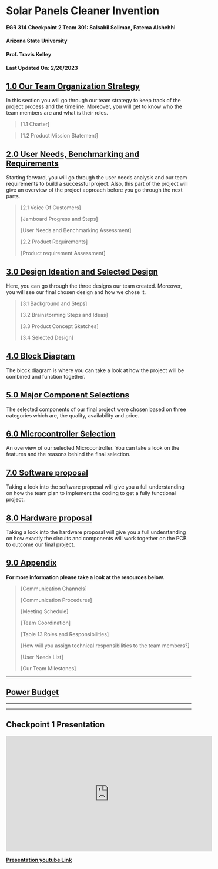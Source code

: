 
<h1> Solar Panels Cleaner Invention</h1>

<h4> EGR 314 Checkpoint 2 Team 301: Salsabil Soliman, Fatema Alshehhi</h4> 

<h4>Arizona State University</h4>

<h4>Prof. Travis Kelley</h4>

<h4> Last Updated On: 2/26/2023</h4>

## [1.0 Our Team Organization Strategy](/team-organization)
In this section you will go through our team strategy to keep track of the 
project process and the timeline. Moreover, you will get to know who the team members are and what is their roles.
> [1.1 Charter]
 
> [1.2 Product Mission Statement]

## [2.0 User Needs, Benchmarking and Requirements](/user-needs)

Starting forward, you will go through the user needs analysis and our
team requirements to build a successful project. Also, this part of the
project will give an overview of the project approach before you go
through the next parts.

> [2.1 Voice Of Customers]
> 
>[Jamboard Progress and Steps]
>
>[User Needs and Benchmarking Assessment]
>
> [2.2 Product Requirements]
>
> [Product requirement Assessment]

## [3.0 Design Ideation and Selected Design](/design-ideation)

Here, you can go through the three designs our team created. Moreover,
you will see our final chosen design and how we chose it.

> [3.1 Background and Steps]
> 
> [3.2 Brainstorming Steps and Ideas]
> 
> [3.3 Product Concept Sketches]
> 
> [3.4 Selected Design]

## [4.0 Block Diagram](block-diagram)

The block diagram is where you can take a look at how the project will be combined and
function together.

## [5.0 Major Component Selections](/component-selection)

The selected components of our final project were chosen based on three categories which are, the quality, availability and price.

## [6.0 Microcontroller Selection](/microcontroller-selection)

An overview of our selected Microcontroller. You can take a look on the features and the reasons behind the final selection. 

## [7.0 Software proposal](/software-proposal)

Taking a look into the software proposal will give you a full 
understanding on how the team plan to implement the coding to get a fully functional project.

## [8.0 Hardware proposal](/hardware-proposal)

Taking a look into the hardware proposal will give you a full 
understanding on how exactly the circuits and components will work 
together on the PCB to outcome our final project.

## [9.0 Appendix](/appendix)

**For more information please take a look at the resources below.**

> [Communication Channels]
>
> [Communication Procedures]
>
> [Meeting Schedule]
>
> [Team Coordination]
>
> [Table 13.Roles and Responsibilities]
>
> [How will you assign technical responsibilities to the team members?]
>
> [User Needs List]
>
> [Our Team Milestones]


---
## [Power Budget](https://docs.google.com/spreadsheets/d/1xDC5_bySi3eCGrE1WJuqg33BrfvGr20x/edit#gid=1556561585)
---

---
Checkpoint 1 Presentation
---
<iframe width="560" height="315" src="https://www.youtube.com/embed/ZJIEgCf_MdA" title="YouTube video player" frameborder="0" allow="accelerometer; autoplay; clipboard-write; encrypted-media; gyroscope; picture-in-picture; web-share" allowfullscreen></iframe>
  
[**<span class="underline">Presentation youtube
Link</span>**](https://youtu.be/ZJIEgCf_MdA)



